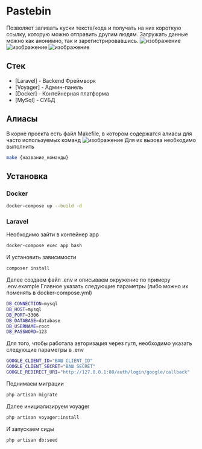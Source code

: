 # Pastebin
Позволяет заливать куски текста/кода и получать на них короткую ссылку, которую можно отправить другим людям. Загружать данные можно как анонимно, так и зарегистрировавшись.
![изображение](https://github.com/Yondu715/pastebin/assets/116293533/cd7246da-2bee-473b-bc65-b49a88103078)
![изображение](https://github.com/Yondu715/pastebin/assets/116293533/43ea732b-41a0-483c-8aa7-2775f13d0c87)
![изображение](https://github.com/Yondu715/pastebin/assets/116293533/826c7abb-9368-4e5e-8cc2-09990f95db4f)

## Стек
- [Laravel] - Backend Фреймворк
- [Voyager] - Админ-панель
- [Docker] - Контейнерная платформа
- [MySql] - СУБД

## Алиасы
В корне проекта есть файл Makefile, в котором содержатся алиасы для часто используемых команд
![изображение](https://github.com/Yondu715/pastebin/assets/116293533/9f506c3e-96c5-433b-9030-3993d1460469)
Для их вызова необходимо выполнить
```sh
make {название_команды}
```

## Установка

### Docker
```sh
docker-compose up --build -d
```

### Laravel
Необходимо зайти в контейнер app
```sh
docker-compose exec app bash
```

И установить зависимости
```sh
composer install
```

Далее создаем файл .env и описываем окружение по примеру .env.example
Главное указать следующие параметры (либо можно их поменять в docker-compose.yml)
```sh
DB_CONNECTION=mysql
DB_HOST=mysql
DB_PORT=3306
DB_DATABASE=database
DB_USERNAME=root
DB_PASSWORD=123
```

Для того, чтобы работала авторизация через гугл, необходимо указать следующие параметры в .env
```sh
GOOGLE_CLIENT_ID="ВАШ CLIENT_ID"
GOOGLE_CLIENT_SECRET="ВАШ SECRET"
GOOGLE_REDIRECT_URI="http://127.0.0.1:80/auth/login/google/callback"
```

Поднимаем миграции
```sh
php artisan migrate
```

Далее инициализируем voyager
```sh
php artisan voyager:install
```

И запускаем сиды
```sh
php artisan db:seed
```
